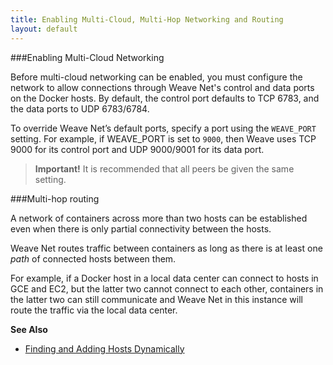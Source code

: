 ```yaml
---
title: Enabling Multi-Cloud, Multi-Hop Networking and Routing
layout: default
---
```



###Enabling Multi-Cloud Networking

Before multi-cloud networking can be enabled, you must configure the network to allow 
connections through Weave Net's control and data ports on the Docker hosts. By default, the 
control port defaults to TCP 6783, and the data ports to 
UDP 6783/6784. 

To override Weave Net’s default ports, specify a port using 
the `WEAVE_PORT` setting. For example, if WEAVE_PORT is 
set to `9000`, then Weave uses TCP 9000 for its control 
port and UDP 9000/9001 for its data port. 

>**Important!** It is recommended that all peers be given 
the same setting.


###Multi-hop routing

A network of containers across more than two hosts can be 
established even when there is only partial connectivity 
between the hosts. 

Weave Net routes traffic between containers as long as 
there is at least one *path* of connected hosts 
between them.

For example, if a Docker host in a local data center can 
connect to hosts in GCE and EC2, but the latter two cannot 
connect to each other, containers in the latter two can 
still communicate and Weave Net in this instance will route the 
traffic via the local data center.

**See Also** 

 * [Finding and Adding Hosts Dynamically](/site/using-weave/finding-adding-hosts-dynamically.md)



